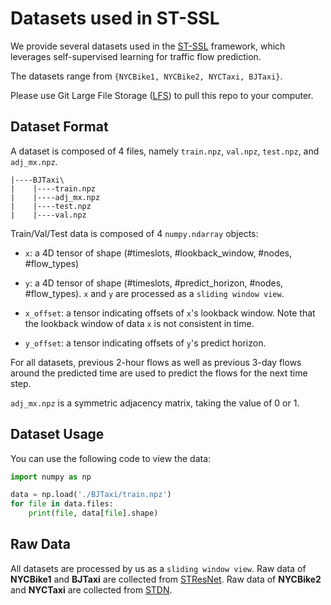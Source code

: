 # Datasets used in ST-SSL

We provide several datasets used in the [ST-SSL](https://github.com/Echo-Ji/ST-SSL) framework, which leverages self-supervised learning for traffic flow prediction. 

The datasets range from `{NYCBike1, NYCBike2, NYCTaxi, BJTaxi}`.

Please use Git Large File Storage ([LFS](https://git-lfs.github.com/)) to pull this repo to your computer.

<!-- You can also download the dataset -->



## Dataset Format

A dataset is composed of 4 files, namely `train.npz`, `val.npz`, `test.npz`, and `adj_mx.npz`.

```
|----BJTaxi\
|    |----train.npz
|    |----adj_mx.npz
|    |----test.npz
|    |----val.npz
```

Train/Val/Test data is composed of 4 `numpy.ndarray` objects:

* `x`: a 4D tensor of shape (#timeslots, #lookback_window, #nodes, #flow_types)
* `y`: a 4D tensor of shape (#timeslots, #predict_horizon, #nodes, #flow_types). `x` and `y` are processed as a `sliding window view`.

* `x_offset`: a tensor indicating offsets of `x`'s lookback window. Note that the lookback window of data `x` is not consistent in time.
* `y_offset`: a tensor indicating offsets of `y`'s predict horizon.

For all datasets, previous 2-hour flows as well as previous 3-day flows around the predicted time are used to predict the flows for the next time step.

`adj_mx.npz` is a symmetric adjacency matrix, taking the value of 0 or 1.

## Dataset Usage

You can use the following code to view the data:

```python
import numpy as np

data = np.load('./BJTaxi/train.npz')
for file in data.files:
    print(file, data[file].shape)
```

## Raw Data

All datasets are processed by us as a `sliding window view`. Raw data of **NYCBike1** and **BJTaxi** are collected from [STResNet](https://ojs.aaai.org/index.php/AAAI/article/view/10735). Raw data of **NYCBike2** and **NYCTaxi** are collected from [STDN](https://ojs.aaai.org/index.php/AAAI/article/view/4511).



